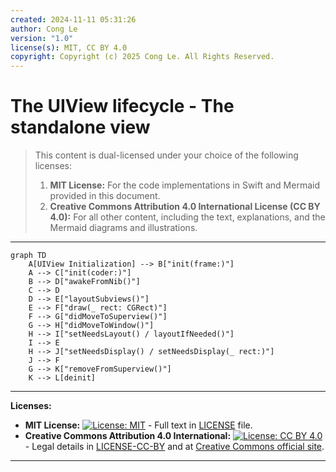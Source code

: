 ```yaml
---
created: 2024-11-11 05:31:26
author: Cong Le
version: "1.0"
license(s): MIT, CC BY 4.0
copyright: Copyright (c) 2025 Cong Le. All Rights Reserved.
---
```


# The UIView lifecycle - The standalone view

> This content is dual-licensed under your choice of the following licenses:
> 1.  **MIT License:** For the code implementations in Swift and Mermaid provided in this document.
> 2.  **Creative Commons Attribution 4.0 International License (CC BY 4.0):** For all other content, including the text, explanations, and the Mermaid diagrams and illustrations.

---


```mermaid
graph TD
    A[UIView Initialization] --> B["init(frame:)"]
    A --> C["init(coder:)"]
    B --> D["awakeFromNib()"]
    C --> D
    D --> E["layoutSubviews()"]
    E --> F["draw(_ rect: CGRect)"]
    F --> G["didMoveToSuperview()"]
    G --> H["didMoveToWindow()"]
    H --> I["setNeedsLayout() / layoutIfNeeded()"]
    I --> E
    H --> J["setNeedsDisplay() / setNeedsDisplay(_ rect:)"]
    J --> F
    G --> K["removeFromSuperview()"]
    K --> L[deinit]

```


---
**Licenses:**

- **MIT License:**  [![License: MIT](https://img.shields.io/badge/License-MIT-yellow.svg)](LICENSE) - Full text in [LICENSE](LICENSE) file.
- **Creative Commons Attribution 4.0 International:** [![License: CC BY 4.0](https://licensebuttons.net/l/by/4.0/88x31.png)](LICENSE-CC-BY) - Legal details in [LICENSE-CC-BY](LICENSE-CC-BY) and at [Creative Commons official site](http://creativecommons.org/licenses/by/4.0/).

---